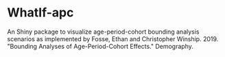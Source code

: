 # WhatIf-apc

An Shiny package to visualize age-period-cohort bounding analysis scenarios as implemented by Fosse, Ethan and Christopher Winship. 2019. "Bounding Analyses of Age-Period-Cohort Effects." Demography.
